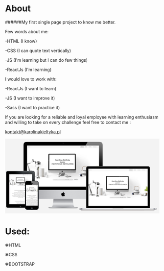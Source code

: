 # About

######My first single page project to know me better.


Few words about me:

-HTML (I know)

-CSS (I can quote text vertically)

-JS (I'm learning but I can do few things)

-ReactJs (I'm learning)



I would love to work with:

-ReactJs (I want to learn)

-JS (I want to improve it)

-Sass (I want to practice it)


If you are looking for a reliable and loyal employee with learning enthusiasm and willing to take on every challenge feel free to contact me : 

kontakt@karolinakieltyka.pl



![alt text](https://github.com/CharlotteMoriarty/About/blob/master/images/zdj%C4%99cie%20g%C5%82%C3%B3wne.PNG)

# Used:

  ❃HTML

  ❃CSS

  ❃BOOTSTRAP

